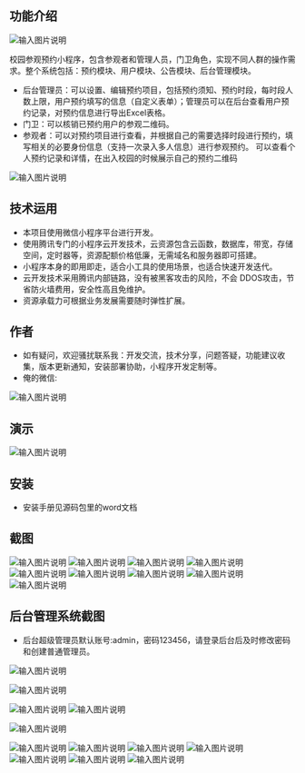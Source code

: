 ## 功能介绍

![输入图片说明](demo/%E4%BA%8C%E7%BB%B4%E7%A0%81.png) 

校园参观预约小程序，包含参观者和管理人员，门卫角色，实现不同人群的操作需求。整个系统包括：预约模块、用户模块、公告模块、后台管理模块。 

- 后台管理员：可以设置、编辑预约项目，包括预约须知、预约时段，每时段人数上限，用户预约填写的信息（自定义表单）；管理员可以在后台查看用户预约记录，对预约信息进行导出Excel表格。
- 门卫：可以核销已预约用户的参观二维码。
- 参观者：可以对预约项目进行查看，并根据自己的需要选择时段进行预约，填写相关的必要身份信息（支持一次录入多人信息）进行参观预约。 可以查看个人预约记录和详情，在出入校园的时候展示自己的预约二维码

 ![输入图片说明](demo/%E6%A0%A1%E5%9B%AD%E5%8F%82%E8%A7%82%E9%A2%84%E7%BA%A6%E5%B0%8F%E7%A8%8B%E5%BA%8F%20(2).jpg)


## 技术运用
- 本项目使用微信小程序平台进行开发。
- 使用腾讯专门的小程序云开发技术，云资源包含云函数，数据库，带宽，存储空间，定时器等，资源配额价格低廉，无需域名和服务器即可搭建。
- 小程序本身的即用即走，适合小工具的使用场景，也适合快速开发迭代。
- 云开发技术采用腾讯内部链路，没有被黑客攻击的风险，不会 DDOS攻击，节省防火墙费用，安全性高且免维护。
- 资源承载力可根据业务发展需要随时弹性扩展。  



## 作者
- 如有疑问，欢迎骚扰联系我：开发交流，技术分享，问题答疑，功能建议收集，版本更新通知，安装部署协助，小程序开发定制等。
- 俺的微信:  

![输入图片说明](demo/13.png)

## 演示 
 

![输入图片说明](demo/%E4%BA%8C%E7%BB%B4%E7%A0%81.png) 


## 安装

- 安装手册见源码包里的word文档 





## 截图
 
![输入图片说明](demo/1%E9%A6%96%E9%A1%B5.png)
![输入图片说明](demo/2%E5%85%AC%E5%91%8A.png)
 ![输入图片说明](demo/3%E6%97%A5%E5%8E%86.png)
 ![输入图片说明](demo/4%E9%A1%BB%E7%9F%A5.png)
![输入图片说明](demo/5%E4%B8%80%E6%A0%B7.png)
![输入图片说明](demo/6%E6%88%91%E7%9A%84%E9%A2%84%E7%BA%A6.png)
![输入图片说明](demo/7%E9%A2%84%E7%BA%A6%E8%AF%A6%E6%83%85.png)
![输入图片说明](demo/8%E9%A2%84%E7%BA%A6%E7%99%BB%E8%AE%B0.png)
![输入图片说明](demo/9%E6%88%91%E7%9A%84.png)

## 后台管理系统截图 
- 后台超级管理员默认账号:admin，密码123456，请登录后台后及时修改密码和创建普通管理员。

![输入图片说明](demo/80%E5%90%8E%E5%8F%B0-%E9%A6%96%E9%A1%B5.png)

![输入图片说明](demo/81%E5%90%8E%E5%8F%B0%E9%A2%84%E7%BA%A6%E7%AE%A1%E7%90%86.png)

![输入图片说明](demo/82%E5%90%8E%E5%8F%B0-%E9%A2%84%E7%BA%A6%E6%97%B6%E6%AE%B5.png)
![输入图片说明](demo/84%E5%90%8E%E5%8F%B0-%E9%A2%84%E7%BA%A6%E8%AE%BE%E7%BD%AE.png)

![输入图片说明](demo/85%E5%90%8E%E5%8F%B0-%E9%A2%84%E7%BA%A6%E5%90%8D%E5%8D%95.png)

![输入图片说明](demo/86%E5%90%8E%E5%8F%B0-%E9%A2%84%E7%BA%A6%E8%AE%B0%E5%BD%95.png)
![输入图片说明](demo/87%E5%90%8E%E5%8F%B0-%E9%A2%84%E7%BA%A6%E8%AF%A6%E6%83%85.png)
![输入图片说明](demo/88%E5%90%8E%E5%8F%B0-%E6%A0%B8%E9%94%80.png)
![输入图片说明](demo/89%E5%90%8E%E5%8F%B0-%E5%AF%BC%E5%87%BA.png)
![输入图片说明](demo/90%E5%90%8E%E5%8F%B0-%E6%A0%B8%E9%94%80.png)
![输入图片说明](demo/91%E5%90%8E%E5%8F%B0-%E7%AE%A1%E7%90%86%E5%91%98%E7%AE%A1%E7%90%86.png)
![输入图片说明](demo/92%E5%90%8E%E5%8F%B0-%E5%AF%BC%E5%87%BA.png)